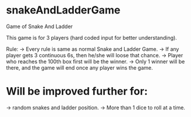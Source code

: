# snakeAndLadderGame
Game of Snake And Ladder

This game is for 3 players (hard coded input for better understanding).

Rule:
-> Every rule is same as normal Snake and Ladder Game.
-> If any player gets 3 continuous 6s, then he/she will loose that chance.
-> Player who reaches the 100th box first will be the winner. 
-> Only 1 winner will be there, and the game will end once any player wins the game.



# Will be improved further for:
  -> random snakes and ladder position.
  -> More than 1 dice to roll at a time.
